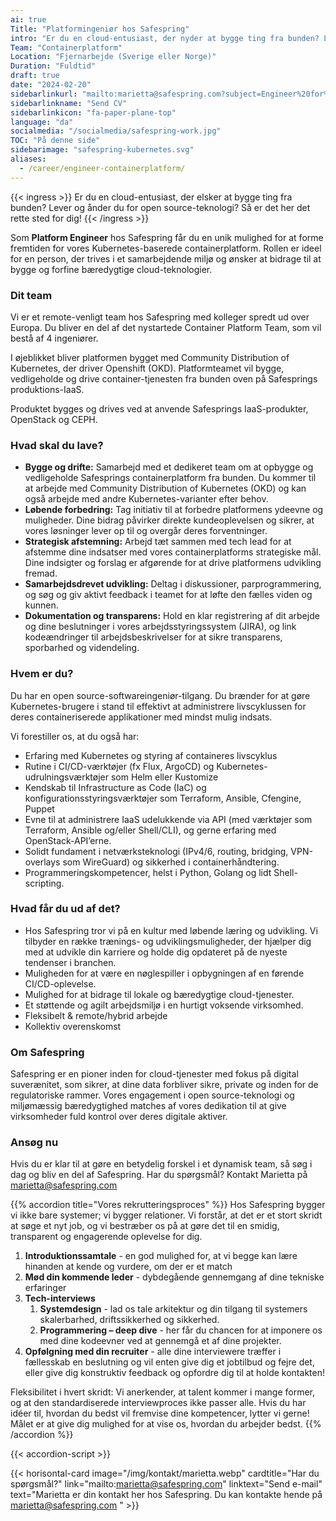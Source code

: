 ```yaml
---
ai: true
Title: "Platformingeniør hos Safespring"
intro: "Er du en cloud-entusiast, der nyder at bygge ting fra bunden? Lever og ånder du for open source-teknologi? Så er du kommet til det rette sted!"
Team: "Containerplatform"
Location: "Fjernarbejde (Sverige eller Norge)"
Duration: "Fuldtid"
draft: true
date: "2024-02-20"
sidebarlinkurl: "mailto:marietta@safespring.com?subject=Engineer%20for%20Safespring%27s%20Container%20Platform%20Team&body=Please%20attach%20your%20CV%20and%20any%20cover%20letter,%20or%20write%20about%20your%20experience%20in%20this%20email."
sidebarlinkname: "Send CV"
sidebarlinkicon: "fa-paper-plane-top"
language: "da"
socialmedia: "/socialmedia/safespring-work.jpg"
TOC: "På denne side"
sidebarimage: "safespring-kubernetes.svg"
aliases:
  - /career/engineer-containerplatform/
---
```

{{< ingress >}}
Er du en cloud-entusiast, der elsker at bygge ting fra bunden? Lever og ånder du for open source-teknologi? Så er det her det rette sted for dig!
{{< /ingress >}}

Som **Platform Engineer** hos Safespring får du en unik mulighed for at forme fremtiden for vores Kubernetes-baserede containerplatform. Rollen er ideel for en person, der trives i et samarbejdende miljø og ønsker at bidrage til at bygge og forfine bæredygtige cloud-teknologier.

### Dit team

Vi er et remote-venligt team hos Safespring med kolleger spredt ud over Europa. Du bliver en del af det nystartede Container Platform Team, som vil bestå af 4 ingeniører.

I øjeblikket bliver platformen bygget med Community Distribution of Kubernetes, der driver Openshift (OKD). Platformteamet vil bygge, vedligeholde og drive container-tjenesten fra bunden oven på Safesprings produktions-IaaS.

Produktet bygges og drives ved at anvende Safesprings IaaS-produkter, OpenStack og CEPH.

### Hvad skal du lave?

- **Bygge og drifte:** Samarbejd med et dedikeret team om at opbygge og vedligeholde Safesprings containerplatform fra bunden. Du kommer til at arbejde med Community Distribution of Kubernetes (OKD) og kan også arbejde med andre Kubernetes-varianter efter behov.
- **Løbende forbedring:** Tag initiativ til at forbedre platformens ydeevne og muligheder. Dine bidrag påvirker direkte kundeoplevelsen og sikrer, at vores løsninger lever op til og overgår deres forventninger.
- **Strategisk afstemning:** Arbejd tæt sammen med tech lead for at afstemme dine indsatser med vores containerplatforms strategiske mål. Dine indsigter og forslag er afgørende for at drive platformens udvikling fremad.
- **Samarbejdsdrevet udvikling:** Deltag i diskussioner, parprogrammering, og søg og giv aktivt feedback i teamet for at løfte den fælles viden og kunnen.
- **Dokumentation og transparens:** Hold en klar registrering af dit arbejde og dine beslutninger i vores arbejdsstyringssystem (JIRA), og link kodeændringer til arbejdsbeskrivelser for at sikre transparens, sporbarhed og videndeling.

### Hvem er du?

Du har en open source-softwareingeniør-tilgang. Du brænder for at gøre Kubernetes-brugere i stand til effektivt at administrere livscyklussen for deres containeriserede applikationer med mindst mulig indsats.

Vi forestiller os, at du også har:

- Erfaring med Kubernetes og styring af containeres livscyklus
- Rutine i CI/CD-værktøjer (fx Flux, ArgoCD) og Kubernetes-udrulningsværktøjer som Helm eller Kustomize
- Kendskab til Infrastructure as Code (IaC) og konfigurationsstyringsværktøjer som Terraform, Ansible, Cfengine, Puppet
- Evne til at administrere IaaS udelukkende via API (med værktøjer som Terraform, Ansible og/eller Shell/CLI), og gerne erfaring med OpenStack-API’erne.
- Solidt fundament i netværksteknologi (IPv4/6, routing, bridging, VPN-overlays som WireGuard) og sikkerhed i containerhåndtering.
- Programmeringskompetencer, helst i Python, Golang og lidt Shell-scripting.

### Hvad får du ud af det?

- Hos Safespring tror vi på en kultur med løbende læring og udvikling. Vi tilbyder en række trænings- og udviklingsmuligheder, der hjælper dig med at udvikle din karriere og holde dig opdateret på de nyeste tendenser i branchen.
- Muligheden for at være en nøglespiller i opbygningen af en førende CI/CD-oplevelse.
- Mulighed for at bidrage til lokale og bæredygtige cloud-tjenester.
- Et støttende og agilt arbejdsmiljø i en hurtigt voksende virksomhed.
- Fleksibelt & remote/hybrid arbejde
- Kollektiv overenskomst

### Om Safespring

Safespring er en pioner inden for cloud-tjenester med fokus på digital suverænitet, som sikrer, at dine data forbliver sikre, private og inden for de regulatoriske rammer. Vores engagement i open source-teknologi og miljømæssig bæredygtighed matches af vores dedikation til at give virksomheder fuld kontrol over deres digitale aktiver.

### Ansøg nu

Hvis du er klar til at gøre en betydelig forskel i et dynamisk team, så søg i dag og bliv en del af Safespring. Har du spørgsmål? Kontakt Marietta på marietta@safespring.com

{{% accordion title="Vores rekrutteringsproces" %}}
Hos Safespring bygger vi ikke bare systemer; vi bygger relationer.
Vi forstår, at det er et stort skridt at søge et nyt job, og vi bestræber os på at gøre det til en smidig, transparent og engagerende oplevelse for dig.

1. **Introduktionssamtale** - en god mulighed for, at vi begge kan lære hinanden at kende og vurdere, om der er et match
2. **Mød din kommende leder** - dybdegående gennemgang af dine tekniske erfaringer
3. **Tech-interviews**
   1. **Systemdesign** - lad os tale arkitektur og din tilgang til systemers skalerbarhed, driftssikkerhed og sikkerhed.
   2. **Programmering – deep dive** - her får du chancen for at imponere os med dine kodeevner ved at gennemgå et af dine projekter.
4. **Opfølgning med din recruiter** - alle dine interviewere træffer i fællesskab en beslutning og vil enten give dig et jobtilbud og fejre det, eller give dig konstruktiv feedback og opfordre dig til at holde kontakten!

Fleksibilitet i hvert skridt: Vi anerkender, at talent kommer i mange former, og at den standardiserede interviewproces ikke passer alle. Hvis du har idéer til, hvordan du bedst vil fremvise dine kompetencer, lytter vi gerne! Målet er at give dig mulighed for at vise os, hvordan du arbejder bedst.
{{% /accordion %}}

{{< accordion-script >}}

{{< horisontal-card image="/img/kontakt/marietta.webp" cardtitle="Har du spørgsmål?" link="mailto:marietta@safespring.com" linktext="Send e-mail" text="Marietta er din kontakt her hos Safespring. Du kan kontakte hende på marietta@safespring.com " >}}